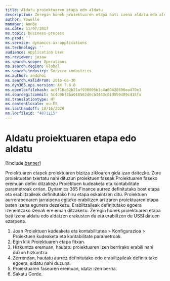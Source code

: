 ```yaml
---
title: Aldatu proiektuaren etapa edo aldatu
description: Zeregin honek proiektuaren etapa bati izena aldatu edo aldatzen erakusten du.
author: Yowelle
manager: AnnBe
ms.date: 11/07/2017
ms.topic: business-process
ms.prod: ''
ms.service: dynamics-ax-applications
ms.technology: ''
audience: Application User
ms.reviewer: josaw
ms.search.scope: Operations
ms.search.region: Global
ms.search.industry: Service industries
ms.author: andchoi
ms.search.validFrom: 2016-06-30
ms.dyn365.ops.version: AX 7.0.0
ms.openlocfilehash: ac9f18a62b21af930005b1c4a60428696ea470e3
ms.sourcegitcommit: 5c4c9bf3ba018562d6cb3443c01d550489c415fa
ms.translationtype: HT
ms.contentlocale: eu-ES
ms.lasthandoff: 10/16/2020
ms.locfileid: "4071215"
---
```

# <a name="rename-or-modify-a-project-stage"></a>Aldatu proiektuaren etapa edo aldatu

[!include [banner](../../includes/banner.md)]

Proiektuaren etapek proiektuaren bizitza zikloaren gida izan daitezke. Zure proiektuetan txertatu nahi dituzun proiektuen faseak Proiektuaren faseko eremuan defini ditzakezu Proiektuen kudeaketa eta kontabilitate parametroak orrian. Dynamics 365 Finance aurrez definitutako bost etapa eta erabiltzaileak definitutako hiru etapa eskaintzen ditu. Proiektuen aurrerapenaren jarraipena egiteko erabiltzen ari zaren proiektuaren etapa baten izena egunera dezakezu. Erabiltzaileak definitutako egoera izenentzako izenak ere eman ditzakezu. Zeregin honek proiektuaren etapa bati izena aldatu edo aldatzen erakusten du eta erabiltzen du USSI datuen ezarpena.

1. Joan Proiektuen kudeaketa eta kontabilitatea > Konfigurazioa > Proiektuen kudeaketa eta kontabilitate parametroak.
2. Egin klik Proiektuaren etapa fitxan.
3. Hizkuntza eremuan, hautatu proiektuaren izen berrirako erabili nahi duzun hizkuntza.
4. Zerrendan, hautatu aurrez definitutako edo erabiltzaileak definitutako egoera, aldatu nahi duzuna. 
5. Proiektuaren fasearen eremuan, idatzi izen berria.
6. Sakatu Gorde.
